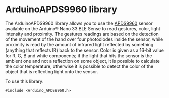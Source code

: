 # ArduinoAPDS9960 library

The ArduinoAPDS9960 library allows you to use the [APDS9960](https://docs.broadcom.com/docs/AV02-4191EN) sensor available on the Arduino&reg; Nano 33 BLE Sense to read gestures, color, light intensity and proximity. The gestures readings are based on the detection of the movement of the hand over four photodiodes inside the sensor, while proximity is read by the amount of infrared light reflected by something (anything that reflects IR) back to the sensor. Color is given as a 16-bit value for R, G, B and white components; if the light that hits the sensor is the ambient one and not a reflection on some object, it is possible to calculate the color temperature, otherwise it is possible to detect the color of the object that is reflecting light onto the sensor.

To use this library:

```
#include <Arduino_APDS9960.h>
```
